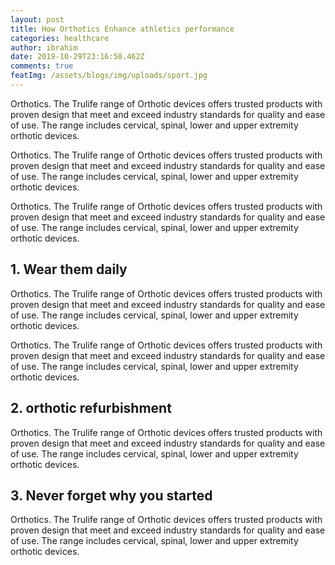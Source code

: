 ```yaml
---
layout: post
title: How Orthotics Enhance athletics performance
categories: healthcare
author: ibrahim
date: 2019-10-29T23:16:58.462Z
comments: true
featImg: /assets/blogs/img/uploads/sport.jpg
---
```

Orthotics. The Trulife range of Orthotic devices offers trusted products with proven design that meet and exceed industry standards for quality and ease of use. The range includes cervical, spinal, lower and upper extremity orthotic devices.



Orthotics. The Trulife range of Orthotic devices offers trusted products with proven design that meet and exceed industry standards for quality and ease of use. The range includes cervical, spinal, lower and upper extremity orthotic devices.

Orthotics. The Trulife range of Orthotic devices offers trusted products with proven design that meet and exceed industry standards for quality and ease of use. The range includes cervical, spinal, lower and upper extremity orthotic devices.

## 1. Wear them daily

Orthotics. The Trulife range of Orthotic devices offers trusted products with proven design that meet and exceed industry standards for quality and ease of use. The range includes cervical, spinal, lower and upper extremity orthotic devices.

Orthotics. The Trulife range of Orthotic devices offers trusted products with proven design that meet and exceed industry standards for quality and ease of use. The range includes cervical, spinal, lower and upper extremity orthotic devices.

## 2. orthotic refurbishment 

Orthotics. The Trulife range of Orthotic devices offers trusted products with proven design that meet and exceed industry standards for quality and ease of use. The range includes cervical, spinal, lower and upper extremity orthotic devices.

## 3. Never forget why you started

Orthotics. The Trulife range of Orthotic devices offers trusted products with proven design that meet and exceed industry standards for quality and ease of use. The range includes cervical, spinal, lower and upper extremity orthotic devices.
